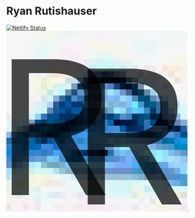 # Ryan Rutishauser
  [![Netlify Status](https://api.netlify.com/api/v1/badges/6a50755a-17b9-488a-be06-9d613f6c6d5f/deploy-status)](https://app.netlify.com/sites/about-me-ryan-rutishauser/deploys)
  ![alt text for screen readers](/img/Final%20Initials.png "Ryan Rutishauser Website logo").